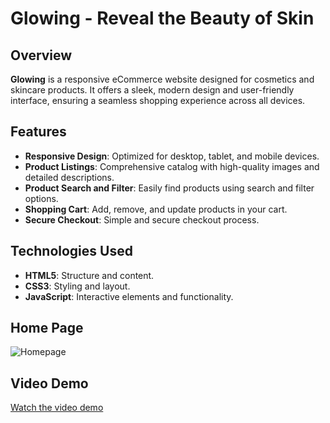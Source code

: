 # Glowing - Reveal the Beauty of Skin

## Overview

**Glowing** is a responsive eCommerce website designed for cosmetics and skincare products. It offers a sleek, modern design and user-friendly interface, ensuring a seamless shopping experience across all devices.

## Features

- **Responsive Design**: Optimized for desktop, tablet, and mobile devices.
- **Product Listings**: Comprehensive catalog with high-quality images and detailed descriptions.
- **Product Search and Filter**: Easily find products using search and filter options.
- **Shopping Cart**: Add, remove, and update products in your cart.
- **Secure Checkout**: Simple and secure checkout process.

## Technologies Used

- **HTML5**: Structure and content.
- **CSS3**: Styling and layout.
- **JavaScript**: Interactive elements and functionality.
## Home Page
![Homepage](images/homepage.jpg)

## Video Demo

[Watch the video demo](video/Glowing-website.mp4)
